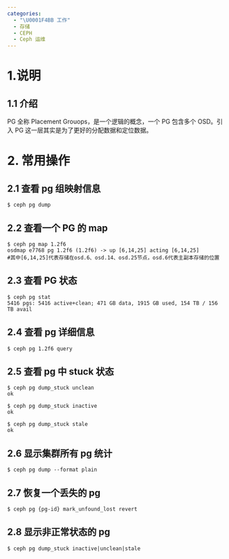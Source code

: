 ```yaml
---
categories:
  - "\U0001F4BB 工作"
  - 存储
  - CEPH
  - Ceph 运维
---
```

# 1.说明
## 1.1 介绍
PG 全称 Placement Grouops，是一个逻辑的概念，一个 PG 包含多个 OSD。引入 PG 这一层其实是为了更好的分配数据和定位数据。

# 2. 常用操作
## 2.1 查看 pg 组映射信息
```plain
$ ceph pg dump
```

## 2.2 查看一个 PG 的 map
```plain
$ ceph pg map 1.2f6
osdmap e7768 pg 1.2f6 (1.2f6) -> up [6,14,25] acting [6,14,25]  
#其中[6,14,25]代表存储在osd.6、osd.14、osd.25节点，osd.6代表主副本存储的位置
```

## 2.3 查看 PG 状态
```plain
$ ceph pg stat
5416 pgs: 5416 active+clean; 471 GB data, 1915 GB used, 154 TB / 156 TB avail
```

## 2.4 查看 pg 详细信息
```plain
$ ceph pg 1.2f6 query
```

## 2.5 查看 pg 中 stuck 状态
```plain
$ ceph pg dump_stuck unclean
ok
 
$ ceph pg dump_stuck inactive
ok
 
$ ceph pg dump_stuck stale
ok
```

## 2.6 显示集群所有 pg 统计
```plain
$ ceph pg dump --format plain
```

## 2.7 恢复一个丢失的 pg
```plain
$ ceph pg {pg-id} mark_unfound_lost revert
```

## 2.8 显示非正常状态的 pg
```plain
$ ceph pg dump_stuck inactive|unclean|stale
```




